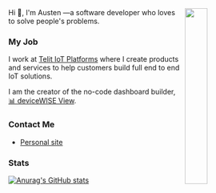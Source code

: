 <img align="right" width="30%" src="https://media3.giphy.com/media/rtRflhLVzbNWU/giphy.gif">
Hi 👋, I'm Austen —a software developer who loves to solve people's problems.

### My Job
I work at [Telit IoT Platforms](https://www.telit.com/) where I create products and services to help customers build full end to end IoT solutions.

I am the creator of the no-code dashboard builder, [📊 deviceWISE View](https://view.devicewise.com/).

### Contact Me
* [Personal site](https://austen.info)

### Stats
[![Anurag's GitHub stats](https://github-readme-stats.vercel.app/api?username=austenstone&show_icons=true&theme=github_dark&hide_border=true)](https://github.com/anuraghazra/github-readme-stats)
